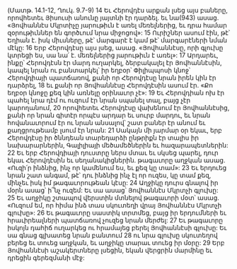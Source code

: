 (Մատթ. 14.1-12, Ղուկ. 9.7-9)
14 Եւ Հերովդէս արքան լսեց այս բաները, որովհետեւ Յիսուսի անունը յայտնի էր դարձել. եւ նա(943) ասաց. «Յովհաննէս Մկրտիչը յարութիւն է առել մեռելներից, եւ դրա համար զօրութիւններ են գործւում նրա միջոցով»: 15 Ուրիշներ ասում էին, թէ՝ Եղիան է. իսկ միւսները, թէ՝ մարգարէ է կամ թէ՝ մարգարէների նման մէկը: 16 Երբ Հերովդէսը այս լսեց, ասաց. «Յովհաննէսը, որի գլուխը կտրեցի ես, սա նա՛ է. մեռելներից յարութիւն է առել»:
17 Արդարեւ, ինքը՝ Հերովդէսն էր մարդ ուղարկել, ձերբակալել էր Յովհաննէսին, կապել նրան ու բանտարկել՝ իր եղբօր՝ Փիլիպպոսի կնոջ՝ Հերովդիայի պատճառով, քանի որ Հերովդէսը նրան իրեն կին էր դարձրել, 18 եւ քանի որ Յովհաննէսը Հերովդէսին ասում էր. «Քո եղբօր կնոջը քեզ կին առնելը օրինաւոր չէ»: 19 Եւ Հերովդիան ոխ էր պահել նրա դէմ ու ուզում էր նրան սպանել տալ, բայց չէր կարողանում, 20 որովհետեւ Հերովդէսը վախենում էր Յովհաննէսից, քանի որ նրան գիտէր որպէս արդար եւ սուրբ մարդու, եւ նրան հովանաւորում էր ու նրան անսալով՝ շատ բաներ էր անում եւ քաղցրութեամբ լսում էր նրան: 21 Սակայն մի յարմար օր եկաւ, երբ Հերովդէսը իր ծննդեան տարեդարձի ընթրիքն էր տալիս իր նախարարներին, Գալիլիայի մեծամեծներին եւ հազարապետներին: 22 Եւ երբ Հերովդիայի դուստրը ներս մտաւ եւ սկսեց պարել, դուր եկաւ Հերովդէսին եւ սեղանակիցներին. թագաւորը աղջկան ասաց. «Ուզի՛ր ինձնից, ինչ որ կամենում ես, եւ քեզ կը տամ»: 23 Եւ երդուեց նրան շատ անգամ, թէ՝ դու ինձնից ինչ էլ որ ուզես, կը տամ քեզ, մինչեւ իսկ իմ թագաւորութեան կէսը: 24 Աղջիկը դուրս գնալով իր մօրն ասաց՝ ի՞նչ ուզեմ: Եւ սա ասաց՝ Յովհաննէս Մկրտչի գլուխը: 25 Եւ աղջիկը շտապով վերստին մտնելով թագաւորի մօտ՝ ասաց. «Ուզում եմ, որ հիմա ինձ տաս սկուտեղի վրայ Յովհաննէս Մկրտչի գլուխը»: 26 Եւ թագաւորը սաստիկ տրտմեց, բայց իր երդումների եւ հրաւիրեալների պատճառով չուզեց նրան մերժել: 27 Եւ թագաւորը իսկոյն դահիճ ուղարկեց ու հրամայեց բերել Յովհաննէսի գլուխը: Եւ սա գնաց գլխատեց նրան բանտում 28 ու նրա գլուխը սկուտեղով բերեց եւ տուեց աղջկան, եւ աղջիկը տարաւ տուեց իր մօրը: 29 Երբ Յովհաննէսի աշակերտները լսեցին, եկան վերցրին մարմինը եւ դրեցին գերեզմանի մէջ:
